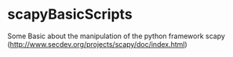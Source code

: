 # scapyBasicScripts
Some Basic about the manipulation of the python framework scapy (http://www.secdev.org/projects/scapy/doc/index.html)
